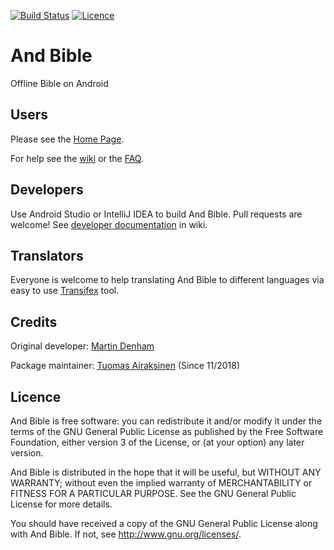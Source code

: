 [![Build Status](https://travis-ci.org/AndBible/and-bible.svg?branch=master)](https://travis-ci.org/AndBible/and-bible)
[![Licence](https://img.shields.io/badge/licence-GPL-blue.svg)](https://github.com/tuomas2/automate/blob/master/LICENSE.txt)
   
# And Bible
Offline Bible on Android

## Users
Please see the [Home Page](http://andbible.github.io/and-bible/).

For help see the [wiki](https://github.com/andbible/and-bible/wiki) or the 
[FAQ](https://github.com/andbible/and-bible/wiki/FAQ).

## Developers

Use Android Studio or IntelliJ IDEA to build And Bible.
Pull requests are welcome! See [developer documentation](https://github.com/AndBible/and-bible/wiki/Code-contributions)
in wiki.

## Translators

Everyone is welcome to help translating And Bible to different languages via
easy to use [Transifex](https://www.transifex.com/mjdenham/andbible/) tool.

## Credits

Original developer: [Martin Denham](http://github.com/mjdenham)

Package maintainer: [Tuomas Airaksinen](http://github.com/tuomas2) (Since 11/2018)

## Licence

And Bible is free software: you can redistribute it and/or modify it under the terms of the GNU General Public License 
as published by the Free Software Foundation, either version 3 of the License, or (at your option) any later version.

And Bible is distributed in the hope that it will be useful, but WITHOUT ANY WARRANTY; without even the implied warranty 
of MERCHANTABILITY or FITNESS FOR A PARTICULAR PURPOSE. See the GNU General Public License for more details.

You should have received a copy of the GNU General Public License along with And Bible. 
If not, see http://www.gnu.org/licenses/.
